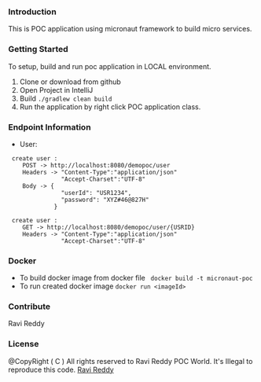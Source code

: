 ### Introduction 
This is POC application using micronaut framework to build micro services.

### Getting Started
To setup, build and run poc application in LOCAL environment. 
1.	Clone or download from github
2.	Open Project in IntelliJ
3.	Build ``` ./gradlew clean build ```
4.	Run the application by right click  POC application class.

### Endpoint Information
- User:
```
 create user : 
    POST -> http://localhost:8080/demopoc/user
    Headers -> "Content-Type":"application/json"
               "Accept-Charset":"UTF-8"
    Body -> {
               "userId": "USR1234",
               "password": "XYZ#46@827H"
             }
```
```
 create user : 
    GET -> http://localhost:8080/demopoc/user/{USRID}
    Headers -> "Content-Type":"application/json"
               "Accept-Charset":"UTF-8"
```

### Docker
 - To build docker image from docker file
   ``` docker build -t micronaut-poc```
 - To run created docker image  ``` docker run <imageId> ```
 
 
### Contribute
Ravi Reddy 

### License
@CopyRight ( C ) All rights reserved to Ravi Reddy POC World. It's Illegal to reproduce this code.
[Ravi Reddy](https://www.linkedin.com/in/ravireddy55447/)